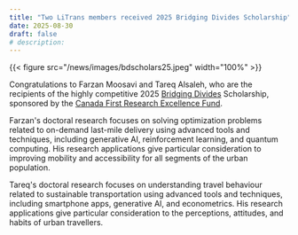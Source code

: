 ```yaml
---
title: "Two LiTrans members received 2025 Bridging Divides Scholarship"
date: 2025-08-30
draft: false
# description:
---
```

{{< figure src="/news/images/bdscholars25.jpeg" width="100%" >}}


<!--more-->

Congratulations to Farzan Moosavi and Tareq Alsaleh, who are the recipients of the highly competitive 2025 [Bridging Divides](https://www.torontomu.ca/bridging-divides/) Scholarship, sponsored by the [Canada First Research Excellence Fund](https://www.cfref-apogee.gc.ca/home-accueil-eng.aspx).

Farzan's doctoral research focuses on solving optimization problems related to on-demand last-mile delivery using advanced tools and techniques, including generative AI, reinforcement learning, and quantum computing. His research applications give particular consideration to improving mobility and accessibility for all segments of the urban population.

Tareq's doctoral research focuses on understanding travel behaviour related to sustainable transportation using advanced tools and techniques, including smartphone apps, generative AI, and econometrics. His research applications give particular consideration to the perceptions, attitudes, and habits of urban travellers.
